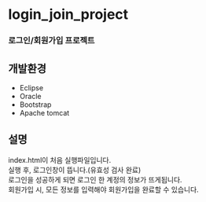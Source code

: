 # login_join_project
### 로그인/회원가입 프로젝트

개발환경
---
* Eclipse
* Oracle
* Bootstrap
* Apache tomcat

설명
---
index.html이 처음 실행파일입니다.<br>
실행 후, 로그인창이 뜹니다.(유효성 검사 완료)<br>
로그인을 성공하게 되면 로그인 한 계정의 정보가 뜨게됩니다.<br>
회원가입 시, 모든 정보를 입력해야 회원가입을 완료할 수 있습니다.<br>
